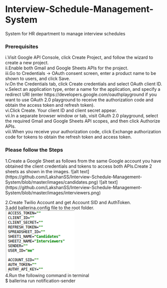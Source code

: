 # Interview-Schedule-Management-System
System for HR department to manage interview schedules
<h3>Prerequisites</h3>
i.Visit Google API Console, click Create Project, and follow the wizard to create a new project.<br>
ii.Enable both Gmail and Google Sheets APIs for the project.<br>
iii.Go to Credentials -> OAuth consent screen, enter a product name to be shown to users, and click Save.<br>
iv.On the Credentials tab, click Create credentials and select OAuth client ID.<br>
v.Select an application type, enter a name for the application, and specify a redirect URI (enter https://developers.google.com/oauthplayground if you want to use OAuth 2.0 playground to receive the authorization code and obtain the access token and refresh token).<br>
vi.Click Create. Your client ID and client secret appear.<br>
vii.In a separate browser window or tab, visit OAuth 2.0 playground, select the required Gmail and Google Sheets API scopes, and then click Authorize APIs.<br>
viii.When you receive your authorization code, click Exchange authorization code for tokens to obtain the refresh token and access token.<br>

<h3>Please follow the Steps</h3>
1.Create a Google Sheet as follows from the same Google account you have obtained the client credentials and tokens to access both APIs.Create 2 sheets as shown in the images.
![alt text](https://github.com/LakshanSS/Interview-Schedule-Management-System/blob/master/images/candidates.png)
![alt text](https://github.com/LakshanSS/Interview-Schedule-Management-System/blob/master/images/interviewers.png)

2.Create Twilio Account and get Account SID and AuthToken.<br>
3.add ballerina.config file to the root folder.<br>
![alt text](https://github.com/LakshanSS/Interview-Schedule-Management-System/blob/master/images/config.png)<br>
4.Run the following command in terminal<br>
$ ballerina run notification-sender

